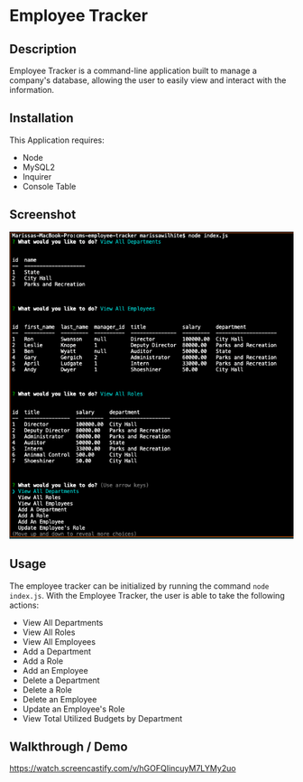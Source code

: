 # Employee Tracker

## Description
Employee Tracker is a command-line application built to manage a company's database, allowing the user to easily view and interact with the information.

## Installation
This Application requires:
* Node
* MySQL2
* Inquirer
* Console Table

## Screenshot
![ScreenShot](./assets/final-screenshot.png)

## Usage
The employee tracker can be initialized by running the command `node index.js`. With the Employee Tracker, the user is able to take the following actions:

* View All Departments
* View All Roles
* View All Employees
* Add a Department
* Add a Role
* Add an Employee
* Delete a Department
* Delete a Role
* Delete an Employee
* Update an Employee's Role
* View Total Utilized Budgets by Department

## Walkthrough / Demo
https://watch.screencastify.com/v/hGOFQIincuyM7LYMy2uo
